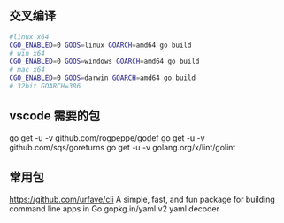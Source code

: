 ## 交叉编译
```bash
#linux x64
CGO_ENABLED=0 GOOS=linux GOARCH=amd64 go build
# win x64
CGO_ENABLED=0 GOOS=windows GOARCH=amd64 go build
# mac x64
CGO_ENABLED=0 GOOS=darwin GOARCH=amd64 go build
# 32bit GOARCH=386
```

## vscode 需要的包
go get -u -v github.com/rogpeppe/godef
go get -u -v github.com/sqs/goreturns
go get -u -v golang.org/x/lint/golint
## 常用包
https://github.com/urfave/cli
A simple, fast, and fun package for building command line apps in Go
gopkg.in/yaml.v2
yaml decoder